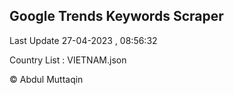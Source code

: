 

## Google Trends Keywords Scraper 
 
Last Update 27-04-2023 , 08:56:32

Country List :
VIETNAM.json



© Abdul Muttaqin 
